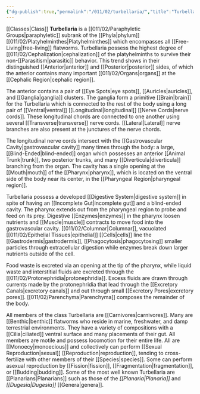 ```yaml
---
{"dg-publish":true,"permalink":"/011/02/turbellaria/","title":"Turbellaria","tags":["BIOL422"]}
---
```


[[Classes\|Class]] **Turbellaria** is a [[011/02/Paraphyletic Groups\|paraphyletic]] subrank of the [[Phyla\|phylum]] [[011/02/Platyhelminthes\|Platyhelminthes]] which encompasses all [[Free-Living\|free-living]] flatworms. Turbellaria possess the highest degree of [[011/02/Cephalization\|cephalization]] of the platyhelminths to survive their non-[[Parasitism\|parasitic]] behavior. This trend shows in their distinguished [[Anterior\|anterior]] and [[Posterior\|posterior]] sides, of which the anterior contains many important [[011/02/Organs\|organs]] at the [[Cephalic Region\|cephalic region]].

The anterior contains a pair of [[Eye Spots\|eye spots]], [[Auricles\|auricles]], and [[Ganglia\|ganglia]] clusters. The ganglia form a primitive [[Brain\|brain]] for the Turbellaria which is connected to the rest of the body using a long pair of [[Ventral\|ventral]] [[Longitudinal\|longitudinal]] [[Nerve Cords\|nerve cords]]. These longitudinal chords are connected to one another using several [[Transverse\|transverse]] nerve cords. [[Lateral\|Lateral]] nerve branches are also present at the junctures of the nerve chords.

The longitudinal nerve cords intersect with the [[Gastrovascular Cavity\|gastrovascular cavity]] many times through the body: a large, [[Blind-Ended\|blind-ended]] organ which possesses an anterior [[Animal Trunk\|trunk]], two posterior trunks, and many [[Diverticula\|diverticula]] branching from the organ. The cavity has a single opening at the [[Mouth\|mouth]] of the [[Pharynx\|pharynx]], which is located on the ventral side of the body near its center, in the [[Pharyngeal Region\|pharyngeal region]].

Turbellaria possess a developed [[Digestive System\|digestive system]] in spite of having an [[Incomplete Gut\|incomplete gut]] and a blind-ended cavity. The pharynx extends out from the pharyngeal region to probe and feed on its prey. Digestive [[Enzymes\|enzymes]] in the pharynx loosen nutrients and [[Muscle\|muscle]] contracts to move food into the gastrovascular cavity. [[011/02/Columnar\|Columnar]], vacuolated [[011/02/Epithelial Tissues\|epithelial]] [[Cells\|cells]] line the [[Gastrodermis\|gastrodermis]], [[Phagocytosis\|phagocytosing]] smaller particles through extracellular digestion while enzymes break down larger nutrients outside of the cell.

Food waste is excreted via an opening at the tip of the pharynx, while liquid waste and interstitial fluids are excreted through the [[011/02/Protonephridia\|protonephridia]]. Excess fluids are drawn through currents made by the protonephridia that lead through the [[Excretory Canals\|excretory canals]] and out through small [[Excretory Pores\|excretory pores]]. [[011/02/Parenchyma\|Parenchyma]] composes the remainder of the body.

All members of the class Turbellaria are [[Carnivores\|carnivores]]. Many are [[Benthic\|benthic]] flatworms who reside in marine, freshwater, and damp terrestrial environments. They have a variety of compositions with a [[Cilia\|ciliated]] ventral surface and many placements of their gut. All members are motile and possess locomotion for their entire life. All are [[Monoecy\|monoecious]] and collectively can perform [[Sexual Reproduction\|sexual]] [[Reproduction\|reproduction]], tending to cross-fertilize with other members of their [[Species\|species]]. Some can perform asexual reproduction by [[Fission\|fission]], [[Fragmentation\|fragmentation]], or [[Budding\|budding]]. Some of the most well known Turbellaria are [[Planarians\|Planarians]] such as those of the *[[Planaria\|Planaria]]* and *[[Dugesia\|Dugesia]]* [[Genera\|genera]].